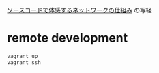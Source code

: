 [ソースコードで体感するネットワークの仕組み](https://www.amazon.co.jp/dp/4774197440) の写経

# remote development

```sh
vagrant up
vagrant ssh
```
